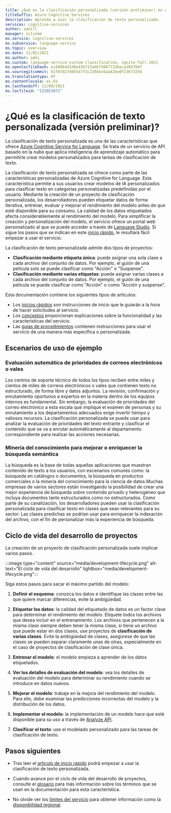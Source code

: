 ```yaml
---
title: ¿Qué es la clasificación personalizada (versión preliminar) en Azure Cognitive Services for Language?
titleSuffix: Azure Cognitive Services
description: Aprenda a usar la clasificación de texto personalizada.
services: cognitive-services
author: aahill
manager: nitinme
ms.service: cognitive-services
ms.subservice: language-service
ms.topic: overview
ms.date: 11/02/2021
ms.author: aahi
ms.custom: language-service-custom-classification, ignite-fall-2021
ms.openlocfilehash: ec68964d1d0e43bf15e66750677326eca305784f
ms.sourcegitcommit: 61f87d27e05547f3c22044c6aa42be8f23673256
ms.translationtype: HT
ms.contentlocale: es-ES
ms.lasthandoff: 11/09/2021
ms.locfileid: "132053072"
---
```

# <a name="what-is-custom-text-classification-preview"></a>¿Qué es la clasificación de texto personalizada (versión preliminar)?

La clasificación de texto personalizada es una de las características que ofrece [Azure Cognitive Service for Language](../overview.md). Se trata de un servicio de API basado en la nube que aplica inteligencia de aprendizaje automático para permitirle crear modelos personalizados para tareas de clasificación de texto. 

La clasificación de texto personalizada se ofrece como parte de las características personalizadas de Azure Cognitive for Language. Esta característica permite a sus usuarios crear modelos de IA personalizados para clasificar texto en categorías personalizadas predefinidas por el usuario. Mediante la creación de un proyecto de clasificación personalizada, los desarrolladores pueden etiquetar datos de forma iterativa, entrenar, evaluar y mejorar el rendimiento del modelo antes de que esté disponible para su consumo. La calidad de los datos etiquetados afecta considerablemente al rendimiento del modelo. Para simplificar la creación y personalización del modelo, el servicio ofrece un portal web personalizado al que se puede acceder a través de [Language Studio](https://aka.ms/languageStudio). Si sigue los pasos que se indican en este [inicio rápido](quickstart.md), le resultará fácil empezar a usar el servicio. 

La clasificación de texto personalizada admite dos tipos de proyectos: 

* **Clasificación mediante etiqueta única**: puede asignar una sola clase a cada archivo del conjunto de datos. Por ejemplo, el guión de una película solo se puede clasificar como "Acción" o "Suspense". 
* **Clasificación mediante varias etiquetas**: puede asignar varias clases a cada archivo del conjunto de datos. Por ejemplo, el guión de una película se puede clasificar como "Acción" o como "Acción y suspense".

Esta documentación contiene los siguientes tipos de artículos:

* Los [inicios rápidos](quickstart.md) son instrucciones de inicio que le guiarán a la hora de hacer solicitudes al servicio.
* Los [conceptos](concepts/evaluation.md) proporcionan explicaciones sobre la funcionalidad y las características del servicio.
* Las [guías de procedimientos](how-to/tag-data.md) contienen instrucciones para usar el servicio de una manera más específica o personalizada.

## <a name="example-usage-scenarios"></a>Escenarios de uso de ejemplo

### <a name="automatic-emailsticket-triage"></a>Evaluación automática de prioridades de correos electrónicos o vales

Los centros de soporte técnico de todos los tipos reciben entre miles y cientos de miles de correos electrónicos o vales que contienen texto no estructurado, de forma libre y datos adjuntos. La revisión, confirmación y enrutamiento oportunos a expertos en la materia dentro de los equipos internos es fundamental. Sin embargo, la evaluación de prioridades del correo electrónico a esta escala que implique el examen de personas y su enrutamiento a los departamentos adecuados exige invertir tiempo y valiosos recursos. La clasificación personalizada se puede usar para analizar la evaluación de prioridades del texto entrante y clasificar el contenido que se va a enrutar automáticamente al departamento correspondiente para realizar las acciones necesarias.

### <a name="knowledge-mining-to-enhanceenrich-semantic-search"></a>Minería del conocimiento para mejorar o enriquecer la búsqueda semántica

La búsqueda es la base de todas aquellas aplicaciones que muestran contenido de texto a los usuarios, con escenarios comunes como: la búsqueda en catálogos o documentos, la búsqueda en productos comerciales o la minería del conocimiento para la ciencia de datos.Muchas empresas de varios sectores están investigando la posibilidad de crear una mejor experiencia de búsqueda sobre contenido privado y heterogéneo que incluya documentos tanto estructurados como no estructurados. Como parte de su canalización, los desarrolladores pueden usar la clasificación personalizada para clasificar texto en clases que sean relevantes para su sector. Las clases predichas se podrían usar para enriquecer la indexación del archivo, con el fin de personalizar más la experiencia de búsqueda. 

## <a name="project-development-lifecycle"></a>Ciclo de vida del desarrollo de proyectos

La creación de un proyecto de clasificación personalizada suele implicar varios pasos. 

:::image type="content" source="media/development-lifecycle.png" alt-text="El ciclo de vida del desarrollo" lightbox="media/development-lifecycle.png":::

Siga estos pasos para sacar el máximo partido del modelo:

1. **Definir el esquema**: conozca los datos e identifique las clases entre las que quiere marcar diferencias, evite la ambigüedad.

2. **Etiquetar los datos**: la calidad del etiquetado de datos es un factor clave para determinar el rendimiento del modelo. Etiquete todos los archivos que desea incluir en el entrenamiento. Los archivos que pertenecen a la misma clase siempre deben tener la misma clase, si tiene un archivo que puede estar en dos clases, use proyectos de **clasificación de varias clases**. Evite la ambigüedad de clases, asegúrese de que las clases se pueden separar claramente unas de otras, especialmente en el caso de proyectos de clasificación de clase única.

3. **Entrenar el modelo**: el modelo empieza a aprender de los datos etiquetados.

4. **Ver los detalles de evaluación del modelo**: vea los detalles de evaluación del modelo para determinar su rendimiento cuando se introduce en datos nuevos.

5. **Mejorar el modelo**: trabaje en la mejora del rendimiento del modelo. Para ello, debe examinar las predicciones incorrectas del modelo y la distribución de los datos.

6. **Implementar el modelo**: la implementación de un modelo hace que esté disponible para su uso a través de [Analyze API](https://aka.ms/ct-runtime-swagger).

7. **Clasificar el texto**: use el modelado personalizado para las tareas de clasificación de texto.

## <a name="next-steps"></a>Pasos siguientes

* Tras leer el [artículo de inicio rápido](quickstart.md) podrá empezar a usar la clasificación de texto personalizada.  

* Cuando avance por el ciclo de vida del desarrollo de proyectos, consulte el [glosario](glossary.md) para más información sobre los términos que se usan en la documentación para esta característica. 

* No olvide ver los [límites del servicio](service-limits.md) para obtener información como la [disponibilidad regional](service-limits.md#regional-availability).
